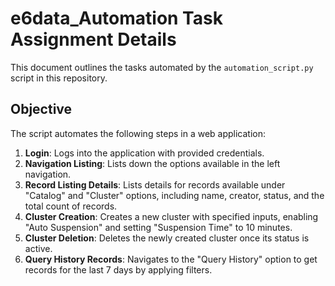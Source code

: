 # e6data_Automation Task Assignment Details

This document outlines the tasks automated by the `automation_script.py` script in this repository.

## Objective

The script automates the following steps in a web application:

1. **Login**: Logs into the application with provided credentials.
2. **Navigation Listing**: Lists down the options available in the left navigation.
3. **Record Listing Details**: Lists details for records available under "Catalog" and "Cluster" options, including name, creator, status, and the total count of records.
4. **Cluster Creation**: Creates a new cluster with specified inputs, enabling "Auto Suspension" and setting "Suspension Time" to 10 minutes.
5. **Cluster Deletion**: Deletes the newly created cluster once its status is active.
6. **Query History Records**: Navigates to the "Query History" option to get records for the last 7 days by applying filters.

